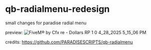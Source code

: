 # qb-radialmenu-redesign

small changes for paradise radial menu 

preview:
![FiveM® by Cfx re - Dollars RP 1 0 4_28_2025 5_15_06 PM](https://github.com/user-attachments/assets/f863b62b-fe20-4355-891b-df08c413df20)

credits: https://github.com/PARADISESCRIPTS/qb-radialmenu
